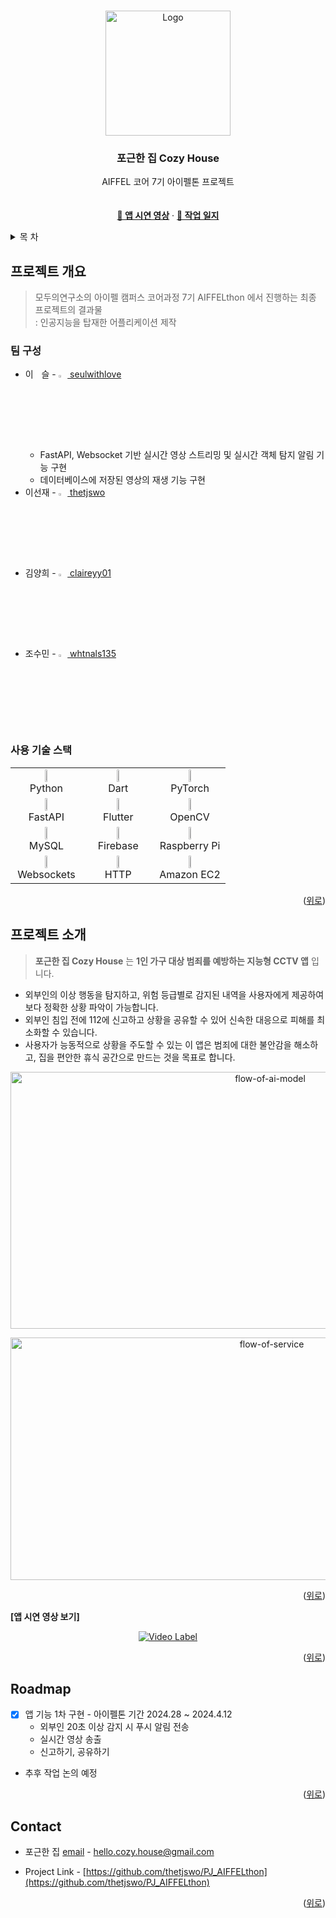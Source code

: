 
<a name="cozy-house-readme-top"></a>


<!-- PROJECT LOGO -->
<br />
<div align="center">
  <a href="https://github.com/othneildrew/Best-README-Template">
    <img src="https://github.com/thetjswo/PJ_AIFFELthon/assets/140625136/3ad09459-7a9c-4c47-9f99-2834089aaf70" alt="Logo" width="200" height="200">
  </a>

  <h3 align="center">포근한 집 Cozy House</h3>

  <p align="center">
    AIFFEL 코어 7기 아이펠톤 프로젝트
    <br />
    <a href="https://github.com/othneildrew/Best-README-Template"></a>
    <br />
    <br />
    <a href="https://youtu.be/8i5wmdSj_r0?si=D8KOissXb4ihnedb"><strong>📱 앱 시연 영상</strong></a>
    ·
    <a href="https://seulwithlove.notion.site/Cozy-House-b95c668acb4e4df1950217e189ab1285?pvs=4"><strong>📓 작업 일지</strong></a>
  </p>
</div>



<!-- TABLE OF CONTENTS -->
<details>
  <summary>목 차</summary>
  <ol>
    <li>
      <a href="#about-the-project">프로젝트 개요</a>
      <ul>
        <li><a href="#team">팀 구성</a></li>
        <li><a href="#built-with">사용 기술 스택</a></li>
      </ul>
    </li>
    <li>
      <a href="#getting-started">프로젝트 소개</a>
      <ul>
        <li><a href="#prerequisites">포근한 집 Cozy House</a></li>
      </ul>
    </li>
    <li><a href="#info">Information</a></li>
    <li><a href="#roadmap">Roadmap</a></li>
    <li><a href="#contact">Contact</a></li>
  </ol>
</details>



<!-- ABOUT THE PROJECT -->
## 프로젝트 개요
> 모두의연구소의 아이펠 캠퍼스 코어과정 7기 AIFFELthon 에서 진행하는 최종 프로젝트의 결과물  
> : 인공지능을 탑재한 어플리케이션 제작

### 팀 구성
* 이ㅤ슬 - <a href="https://github.com/seulwithlove"><img src='https://github.com/thetjswo/PJ_AIFFELthon/assets/140625136/afde9728-0c89-4818-8200-09d31e9e76cf' width=3%, height=3%> seulwithlove</a>
  - FastAPI, Websocket 기반 실시간 영상 스트리밍 및 실시간 객체 탐지 알림 기능 구현
  - 데이터베이스에 저장된 영상의 재생 기능 구현
* 이선재 - <a href="https://github.com/thetjswo"><img src='https://github.com/thetjswo/PJ_AIFFELthon/assets/140625136/afde9728-0c89-4818-8200-09d31e9e76cf' width=3%, height=3%> thetjswo</a>
* 김양희 - <a href="https://github.com/claireyy01"><img src='https://github.com/thetjswo/PJ_AIFFELthon/assets/140625136/afde9728-0c89-4818-8200-09d31e9e76cf' width=3%, height=3%> claireyy01</a>
* 조수민 - <a href="https://github.com/whtnals135"><img src='https://github.com/thetjswo/PJ_AIFFELthon/assets/140625136/afde9728-0c89-4818-8200-09d31e9e76cf' width=3%, height=3%> whtnals135</a>


### 사용 기술 스택
<table>
  <tr>
    <td align="center" width="33%">
      <img src="https://github.com/thetjswo/PJ_AIFFELthon/assets/140625136/681afcaf-d431-4d60-b599-0521feb1200d" width="10%" height="10%"><br>Python
    </td>
    <td align="center" width="33%">
      <img src="https://github.com/thetjswo/PJ_AIFFELthon/assets/140625136/db0bdbf0-03aa-4692-af95-526e2344689e" width="10%" height="10%"><br>Dart
    </td>
    <td align="center" width="33%">
      <img src="https://github.com/thetjswo/PJ_AIFFELthon/assets/140625136/24b6eebd-98bf-4fe6-9941-f2e59a6f076f" width="10%" height="10%"><br>PyTorch
    </td>
  </tr>
  <tr>
    <td align="center">
      <img src="https://github.com/thetjswo/PJ_AIFFELthon/assets/140625136/1c50b618-a3db-4a7a-8abc-c1b3347db663" width="10%" height="10%"><br>FastAPI
    </td>
    <td align="center">
      <img src="https://github.com/thetjswo/PJ_AIFFELthon/assets/140625136/b8c4700d-d3a9-43dd-9e5f-60143e8468a6" width="10%" height="10%"><br>Flutter
    </td>
    <td align="center">
      <img src="https://github.com/thetjswo/PJ_AIFFELthon/assets/140625136/7adecfa2-07d6-46e5-b92e-6223e1a1482f" width="10%" height="10%"><br>OpenCV
    </td>
  </tr>
  <tr>
    <td align="center">
      <img src="https://github.com/thetjswo/PJ_AIFFELthon/assets/140625136/7c890213-24d2-4e10-995a-fd37c26e55a5" width="10%" height="10%"><br>MySQL
    </td>
    <td align="center">
      <img src="https://github.com/thetjswo/PJ_AIFFELthon/assets/140625136/28075ad2-7022-456e-bc5d-89d1e559f167" width="10%" height="10%"><br>Firebase
    </td>
    <td align="center">
      <img src="https://github.com/thetjswo/PJ_AIFFELthon/assets/140625136/9f03eac8-590d-41b5-908c-dd8bf626ae1a" width="10%" height="10%"><br>Raspberry Pi
    </td>
  </tr>
  <tr>
    <td align="center">
      <img src="https://github.com/thetjswo/PJ_AIFFELthon/assets/140625136/309b97ca-f2f8-43fd-ad2b-139617cb5bb0" width="10%" height="10%"><br>Websockets
    </td>
    <td align="center">
      <img src="https://github.com/thetjswo/PJ_AIFFELthon/assets/140625136/d5f44451-c833-49e0-8de8-f7a8562adfc7" width="10%" height="10%"><br>HTTP
    </td>
    <td align="center">
      <img src="https://github.com/thetjswo/PJ_AIFFELthon/assets/140625136/85cbba4c-a28c-4af1-9608-f510913690dc" width="10%" height="10%"><br>Amazon EC2
    </td>
  </tr>
</table>





<p align="right">(<a href="#readme-top">위로</a>)</p>


## 프로젝트 소개 

> **포근한 집 Cozy House** 는 **1인 가구 대상 범죄를 예방하는 지능형 CCTV 앱** 입니다.

- 외부인의 이상 행동을 탐지하고, 위험 등급별로 감지된 내역을 사용자에게 제공하여 보다 정확한 상황 파악이 가능합니다.
- 외부인 침입 전에 112에 신고하고 상황을 공유할 수 있어 신속한 대응으로 피해를 최소화할 수 있습니다.
- 사용자가 능동적으로 상황을 주도할 수 있는 이 앱은 범죄에 대한 불안감을 해소하고, 집을 편안한 휴식 공간으로 만드는 것을 목표로 합니다.

<p align="center">
  <img src="https://github.com/user-attachments/assets/fccbf28c-f84a-4c7b-9dd8-66c60bca9d9c" alt="flow-of-ai-model" width="815" height="411">
</p>

<p align="center">
  <img src="https://github.com/user-attachments/assets/453f9dca-4208-41a6-8b46-949dc9871eb1" alt="flow-of-service" width="820" height="388">
</p>

<p align="right">(<a href="#readme-top">위로</a>)</p>


**[앱 시연 영상 보기]**

<p align="center"> <a href="https://youtu.be/8i5wmdSj_r0"> <img src="http://img.youtube.com/vi/8i5wmdSj_r0/0.jpg" alt="Video Label"> </a> </p>


<p align="right">(<a href="#readme-top">위로</a>)</p>


<!-- ROADMAP -->
## Roadmap

- [x] 앱 기능 1차 구현 - 아이펠톤 기간 2024.28 ~ 2024.4.12
  - 외부인 20초 이상 감지 시 푸시 알림 전송
  - 실시간 영상 송출
  - 신고하기, 공유하기
- 추후 작업 논의 예정



<p align="right">(<a href="#readme-top">위로</a>)</p>


<!-- CONTACT -->
## Contact

* 포근한 집 [email](hello.cozy.house@gmail.com) - hello.cozy.house@gmail.com

* Project Link - [https://github.com/thetjswo/PJ_AIFFELthon](https://github.com/thetjswo/PJ_AIFFELthon)
 

<p align="right">(<a href="#readme-top">위로</a>)</p>

